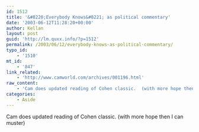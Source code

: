 ```yaml
---
id: 1512
title: '&#8220;Everybody Knows&#8221; as political commentary'
date: '2003-06-12T11:28:20+00:00'
author: Kellan
layout: post
guid: 'http://lm.quxx.info/?p=1512'
permalink: /2003/06/12/everybody-knows-as-political-commentary/
typo_id:
    - '1510'
mt_id:
    - '847'
link_related:
    - 'http://www.camworld.com/archives/001196.html'
raw_content:
    - 'Cam does updated reading of Cohen classic.  (with more hope then I can muster)'
categories:
    - Aside
---
```


Cam does updated reading of Cohen classic. (with more hope then I can muster)